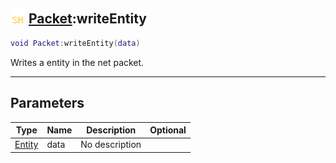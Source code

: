 ## <img src="../../.gitbook/assets/shared.png" width="24" height=24 /> [Packet](https://iaswiki.rawr.dev/readme/packet):writeEntity

```lua
void Packet:writeEntity(data)
```

Writes a entity in the net packet.

------
## Parameters

| Type   | Name | Description | Optional |
| ------ | ---- | ----------- | -------: |
| [Entity](https://iaswiki.rawr.dev/readme/entity) | data | No description |  |

